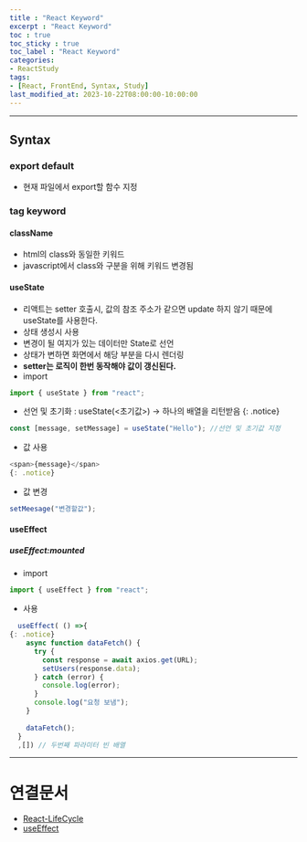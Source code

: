 ```yaml
---
title : "React Keyword"
excerpt : "React Keyword"
toc : true
toc_sticky : true
toc_label : "React Keyword"
categories:
- ReactStudy
tags:
- [React, FrontEnd, Syntax, Study]
last_modified_at: 2023-10-22T08:00:00-10:00:00
---
```

  
---
  
## Syntax
  
### export default
- 현재 파일에서 export할 함수 지정
  
### tag keyword
  
#### className
- html의 class와 동일한 키워드
- javascript에서 class와 구분을 위해 키워드 변경됨
  
#### **useState**
- 리액트는 setter 호출시, 값의 참조 주소가 같으면 update 하지 않기 때문에 useState를 사용한다.
- 상태 생성시 사용
- 변경이 될 여지가 있는 데이터만 State로 선언
- 상태가 변하면 화면에서 해당 부분을 다시 렌더링
- **setter는 로직이 한번 동작해야 값이 갱신된다.**
- import
  
```javascript
import { useState } from "react";
```  
- 선언 및 초기화 : useState(<초기값>) -> 하나의 배열을 리턴받음 
{: .notice}  
  
```javascript
const [message, setMessage] = useState("Hello"); //선언 및 초기값 지정
```  
- 값 사용
  
```javascript
<span>{message}</span> 
{: .notice}  
```  
- 값 변경
  
```javascript
setMeesage("변경할값");
```
  
#### useEffect
  
##### useEffect:mounted
- import
  
```javascript
import { useEffect } from "react";
```  
- 사용
  
```javascript
  useEffect( () =>{ 
{: .notice}  
    async function dataFetch() {
      try {
        const response = await axios.get(URL);
        setUsers(response.data);
      } catch (error) {
        console.log(error);
      }
      console.log("요청 보냄");
    }
  
    dataFetch();
  }
  ,[]) // 두번째 파라미터 빈 배열
```

---
  
# 연결문서
- [React-LifeCycle](../../reactstudy/reactstudy-React-LifeCycle)
- [useEffect](../../reactstudy/reactstudy-useEffect)